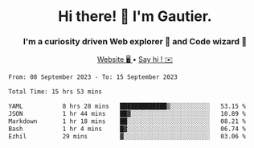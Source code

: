 <h1 align="center">Hi there! 👋 I'm Gautier.</h1>
<h3 align="center">I'm a curiosity driven Web explorer 🚀 and Code wizard 🧙</h3>

<p align="center">
  <a href="https://xisabla.github.io/">Website 🖥️ </a> •
  <a href="mailto:xisabla.dev@gmail.com">Say hi ! ✉️</a>
</p>

<!--START_SECTION:waka-->

```txt
From: 08 September 2023 - To: 15 September 2023

Total Time: 15 hrs 53 mins

YAML           8 hrs 28 mins   █████████████▒░░░░░░░░░░░   53.15 %
JSON           1 hr 44 mins    ██▓░░░░░░░░░░░░░░░░░░░░░░   10.89 %
Markdown       1 hr 18 mins    ██░░░░░░░░░░░░░░░░░░░░░░░   08.21 %
Bash           1 hr 4 mins     █▓░░░░░░░░░░░░░░░░░░░░░░░   06.74 %
Ezhil          29 mins         ▓░░░░░░░░░░░░░░░░░░░░░░░░   03.06 %
```

<!--END_SECTION:waka-->
